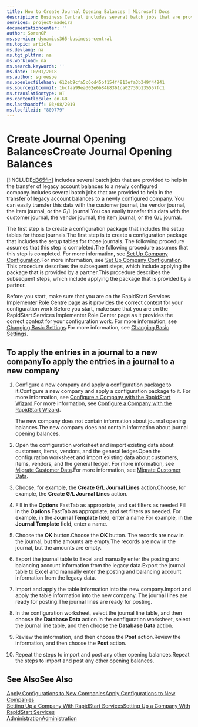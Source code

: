 ```yaml
---
title: How to Create Journal Opening Balances | Microsoft Docs
description: Business Central includes several batch jobs that are provided to help in the transfer of legacy account balances to a newly configured company. You can easily transfer this data with journals postings.
services: project-madeira
documentationcenter: ''
author: SorenGP
ms.service: dynamics365-business-central
ms.topic: article
ms.devlang: na
ms.tgt_pltfrm: na
ms.workload: na
ms.search.keywords: ''
ms.date: 10/01/2018
ms.author: sgroespe
ms.openlocfilehash: 612eb9cfa5c6cd45bf154f4813efa3b349f44841
ms.sourcegitcommit: 1bcfaa99ea302e6b84b8361ca02730b135557fc1
ms.translationtype: HT
ms.contentlocale: en-GB
ms.lasthandoff: 03/08/2019
ms.locfileid: "809779"
---
```

# <a name="create-journal-opening-balances"></a><span data-ttu-id="856ff-104">Create Journal Opening Balances</span><span class="sxs-lookup"><span data-stu-id="856ff-104">Create Journal Opening Balances</span></span>
[!INCLUDE[d365fin](includes/d365fin_md.md)] <span data-ttu-id="856ff-105">includes several batch jobs that are provided to help in the transfer of legacy account balances to a newly configured company.</span><span class="sxs-lookup"><span data-stu-id="856ff-105">includes several batch jobs that are provided to help in the transfer of legacy account balances to a newly configured company.</span></span> <span data-ttu-id="856ff-106">You can easily transfer this data with the customer journal, the vendor journal, the item journal, or the G/L journal.</span><span class="sxs-lookup"><span data-stu-id="856ff-106">You can easily transfer this data with the customer journal, the vendor journal, the item journal, or the G/L journal.</span></span>

<span data-ttu-id="856ff-107">The first step is to create a configuration package that includes the setup tables for those journals.</span><span class="sxs-lookup"><span data-stu-id="856ff-107">The first step is to create a configuration package that includes the setup tables for those journals.</span></span> <span data-ttu-id="856ff-108">The following procedure assumes that this step is completed.</span><span class="sxs-lookup"><span data-stu-id="856ff-108">The following procedure assumes that this step is completed.</span></span> <span data-ttu-id="856ff-109">For more information, see [Set Up Company Configuration](admin-set-up-company-configuration.md).</span><span class="sxs-lookup"><span data-stu-id="856ff-109">For more information, see [Set Up Company Configuration](admin-set-up-company-configuration.md).</span></span> <span data-ttu-id="856ff-110">This procedure describes the subsequent steps, which include applying the package that is provided by a partner.</span><span class="sxs-lookup"><span data-stu-id="856ff-110">This procedure describes the subsequent steps, which include applying the package that is provided by a partner.</span></span>  

<span data-ttu-id="856ff-111">Before you start, make sure that you are on the RapidStart Services Implementer Role Centre page as it provides the correct context for your configuration work.</span><span class="sxs-lookup"><span data-stu-id="856ff-111">Before you start, make sure that you are on the RapidStart Services Implementer Role Center page as it provides the correct context for your configuration work.</span></span> <span data-ttu-id="856ff-112">For more information, see [Changing Basic Settings](ui-change-basic-settings.md).</span><span class="sxs-lookup"><span data-stu-id="856ff-112">For more information, see [Changing Basic Settings](ui-change-basic-settings.md).</span></span>

## <a name="to-apply-the-entries-in-a-journal-to-a-new-company"></a><span data-ttu-id="856ff-113">To apply the entries in a journal to a new company</span><span class="sxs-lookup"><span data-stu-id="856ff-113">To apply the entries in a journal to a new company</span></span>  
1. <span data-ttu-id="856ff-114">Configure a new company and apply a configuration package to it.</span><span class="sxs-lookup"><span data-stu-id="856ff-114">Configure a new company and apply a configuration package to it.</span></span> <span data-ttu-id="856ff-115">For more information, see [Configure a Company with the RapidStart Wizard](admin-how-to-configure-a-company-with-the-rapidstart-wizard.md).</span><span class="sxs-lookup"><span data-stu-id="856ff-115">For more information, see [Configure a Company with the RapidStart Wizard](admin-how-to-configure-a-company-with-the-rapidstart-wizard.md).</span></span>  

    <span data-ttu-id="856ff-116">The new company does not contain information about journal opening balances.</span><span class="sxs-lookup"><span data-stu-id="856ff-116">The new company does not contain information about journal opening balances.</span></span>  

2. <span data-ttu-id="856ff-117">Open the configuration worksheet and import existing data about customers, items, vendors, and the general ledger.</span><span class="sxs-lookup"><span data-stu-id="856ff-117">Open the configuration worksheet and import existing data about customers, items, vendors, and the general ledger.</span></span> <span data-ttu-id="856ff-118">For more information, see [Migrate Customer Data](admin-migrate-customer-data.md).</span><span class="sxs-lookup"><span data-stu-id="856ff-118">For more information, see [Migrate Customer Data](admin-migrate-customer-data.md).</span></span>  
3. <span data-ttu-id="856ff-119">Choose, for example, the **Create G/L Journal Lines** action.</span><span class="sxs-lookup"><span data-stu-id="856ff-119">Choose, for example, the **Create G/L Journal Lines** action.</span></span>  
4. <span data-ttu-id="856ff-120">Fill in the **Options** FastTab as appropriate, and set filters as needed.</span><span class="sxs-lookup"><span data-stu-id="856ff-120">Fill in the **Options** FastTab as appropriate, and set filters as needed.</span></span> <span data-ttu-id="856ff-121">For example, in the **Journal Template** field, enter a name.</span><span class="sxs-lookup"><span data-stu-id="856ff-121">For example, in the **Journal Template** field, enter a name.</span></span>  
5. <span data-ttu-id="856ff-122">Choose the **OK** button.</span><span class="sxs-lookup"><span data-stu-id="856ff-122">Choose the **OK** button.</span></span> <span data-ttu-id="856ff-123">The records are now in the journal, but the amounts are empty.</span><span class="sxs-lookup"><span data-stu-id="856ff-123">The records are now in the journal, but the amounts are empty.</span></span>  
6. <span data-ttu-id="856ff-124">Export the journal table to Excel and manually enter the posting and balancing account information from the legacy data.</span><span class="sxs-lookup"><span data-stu-id="856ff-124">Export the journal table to Excel and manually enter the posting and balancing account information from the legacy data.</span></span>
7. <span data-ttu-id="856ff-125">Import and apply the table information into the new company.</span><span class="sxs-lookup"><span data-stu-id="856ff-125">Import and apply the table information into the new company.</span></span> <span data-ttu-id="856ff-126">The journal lines are ready for posting.</span><span class="sxs-lookup"><span data-stu-id="856ff-126">The journal lines are ready for posting.</span></span>  
8. <span data-ttu-id="856ff-127">In the configuration worksheet, select the journal line table, and then choose the **Database Data** action.</span><span class="sxs-lookup"><span data-stu-id="856ff-127">In the configuration worksheet, select the journal line table, and then choose the **Database Data** action.</span></span>  
9. <span data-ttu-id="856ff-128">Review the information, and then choose the **Post** action.</span><span class="sxs-lookup"><span data-stu-id="856ff-128">Review the information, and then choose the **Post** action.</span></span>  
10. <span data-ttu-id="856ff-129">Repeat the steps to import and post any other opening balances.</span><span class="sxs-lookup"><span data-stu-id="856ff-129">Repeat the steps to import and post any other opening balances.</span></span>  

## <a name="see-also"></a><span data-ttu-id="856ff-130">See Also</span><span class="sxs-lookup"><span data-stu-id="856ff-130">See Also</span></span>  
[<span data-ttu-id="856ff-131">Apply Configurations to New Companies</span><span class="sxs-lookup"><span data-stu-id="856ff-131">Apply Configurations to New Companies</span></span>](admin-apply-configuration-to-new-companies.md)  
[<span data-ttu-id="856ff-132">Setting Up a Company With RapidStart Services</span><span class="sxs-lookup"><span data-stu-id="856ff-132">Setting Up a Company With RapidStart Services</span></span>](admin-set-up-a-company-with-rapidstart.md)  
[<span data-ttu-id="856ff-133">Administration</span><span class="sxs-lookup"><span data-stu-id="856ff-133">Administration</span></span>](admin-setup-and-administration.md)
